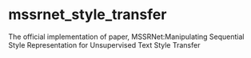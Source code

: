 # mssrnet_style_transfer
The official implementation of paper, MSSRNet:Manipulating Sequential Style Representation for Unsupervised Text Style Transfer
